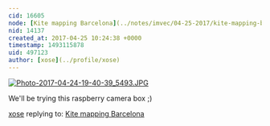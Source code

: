 ```yaml
---
cid: 16605
node: [Kite mapping Barcelona](../notes/imvec/04-25-2017/kite-mapping-barcelona)
nid: 14137
created_at: 2017-04-25 10:24:38 +0000
timestamp: 1493115878
uid: 497123
author: [xose](../profile/xose)
---
```


[![Photo-2017-04-24-19-40-39_5493.JPG](https://publiclab.org/system/images/photos/000/020/185/large/Photo-2017-04-24-19-40-39_5493.JPG)](https://publiclab.org/system/images/photos/000/020/185/original/Photo-2017-04-24-19-40-39_5493.JPG)

We'll be trying this raspberry camera box ;)

[xose](../profile/xose) replying to: [Kite mapping Barcelona](../notes/imvec/04-25-2017/kite-mapping-barcelona)

